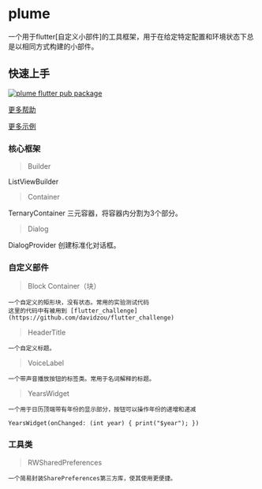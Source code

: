 # plume

一个用于flutter[自定义小部件]的工具框架，用于在给定特定配置和环境状态下总是以相同方式构建的小部件。

## 快速上手


[![plume flutter pub package](https://img.shields.io/static/v1?label=pub&message=v0.1.5-dev.3&color=informational)](https://github.com/davidzou/flutter_plume)


[更多帮助](doc/getting_started.md)

[更多示例](https://github.com/davidzou/flutter_challenge)

### 核心框架

> Builder

ListViewBuilder

> Container

TernaryContainer   三元容器，将容器内分割为3个部分。

> Dialog

DialogProvider     创建标准化对话框。

### 自定义部件

> Block Container（块）

    一个自定义的矩形块，没有状态。常用的实验测试代码
    这里的代码中有被用到 [flutter_challenge](https://github.com/davidzou/flutter_challenge)

> HeaderTitle

    一个自定义标题。

> VoiceLabel

    一个带声音播放按钮的标签类。常用于名词解释的标题。

> YearsWidget

    一个用于日历顶端带有年份的显示部分，按钮可以操作年份的递增和递减

    YearsWidget(onChanged: (int year) { print("$year"); })

### 工具类

> RWSharedPreferences

    一个简易封装SharePreferences第三方库，使其使用更便捷。